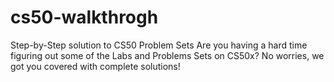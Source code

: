 # cs50-walkthrogh
Step-by-Step solution to CS50 Problem Sets
Are you having a hard time figuring out some of the Labs and Problems Sets on CS50x?
No worries, we got you covered with complete solutions!
